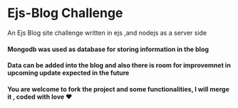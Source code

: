# Ejs-Blog Challenge
<p>An Ejs Blog site challenge written in ejs ,and nodejs as a server side</p>
<h4>Mongodb was used as database for storing information in the blog </h4>
<h4>Data can be added into the blog and also there is room for improvemnet in upcoming update expected in the future</h4>
<h4>You are welcome to fork the project and some functionalities, I will merge it , coded with love ❤️</h4>

